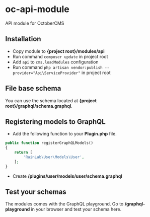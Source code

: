 # oc-api-module
API module for OctoberCMS

## Installation
- Copy module to **{project root}/modules/api**
- Run command `composer update` in project root
- Add `api` to `cms.loadModules` configuration
- Run command `php artisan vendor:publish --provider="Api\ServiceProvider"` in project root

## File base schema
You can use the schema located at **{project root}/graphql/schema.graphql**.

## Registering models to GraphQL
* Add the following function to your **Plugin.php** file.
```php
public function registerGraphQLModels()
{
    return [
        'RainLab\User\Models\User',
    ];
} 
```
* Create **/plugins/user/models/user/schema.graphql**

## Test your schemas
The modules comes with the GraphQL playground. Go to **/graphql-playground** in your browser and test your schema here. 
